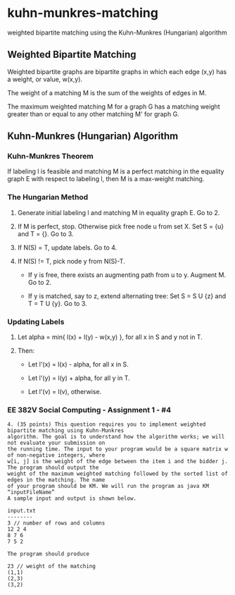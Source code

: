 # kuhn-munkres-matching
weighted bipartite matching using the Kuhn-Munkres (Hungarian) algorithm

## Weighted Bipartite Matching

Weighted bipartite graphs are bipartite graphs in which each edge (x,y) has a weight,
or value, w(x,y).

The weight of a matching M is the sum of the weights of edges in M.

The maximum weighted matching M for a graph G has a matching weight greater than or equal
to any other matching M' for graph G.

## Kuhn-Munkres (Hungarian) Algorithm

### Kuhn-Munkres Theorem

If labeling l is feasible and matching M is a perfect matching in the
equality graph E with respect to labeling l, then M is a max-weight matching.

### The Hungarian Method

1. Generate initial labeling l and matching M in equality graph E.
   Go to 2.
   
2. If M is perfect, stop. Otherwise pick free node u from set X.
   Set S = {u} and T = {}.
   Go to 3.
   
3. If N(S) = T, update labels.
   Go to 4.
   
4. If N(S) != T, pick node y from N(S)-T.

    * If y is free, there exists an augmenting path from u to y.
      Augment M.
      Go to 2.
    
    * If y is matched, say to z, extend alternating tree:
      Set S = S U {z} and T = T U {y}.
      Go to 3.
  
### Updating Labels

1. Let alpha = min{ l(x) + l(y) - w(x,y) }, for all x in S and y not in T.

2. Then:

   - Let l'(x) = l(x) - alpha, for all x in S.
   
   - Let l'(y) = l(y) + alpha, for all y in T.
   
   - Let l'(v) = l(v), otherwise.
   
### EE 382V Social Computing - Assignment 1 - #4

```
4. (35 points) This question requires you to implement weighted bipartite matching using Kuhn-Munkres
algorithm. The goal is to understand how the algorithm works; we will not evaluate your submission on
the running time. The input to your program would be a square matrix w of non-negative integers, where
w[i, j] is the weight of the edge between the item i and the bidder j. The program should output the
weight of the maximum weighted matching followed by the sorted list of edges in the matching. The name
of your program should be KM. We will run the program as java KM “inputFileName”
A sample input and output is shown below.

input.txt
--------
3 // number of rows and columns
12 2 4
8 7 6
7 5 2

The program should produce

23 // weight of the matching
(1,1)
(2,3)
(3,2)
```
